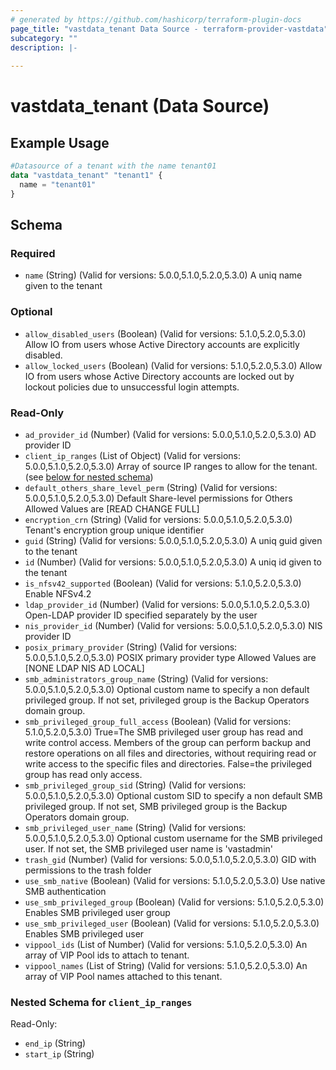```yaml
---
# generated by https://github.com/hashicorp/terraform-plugin-docs
page_title: "vastdata_tenant Data Source - terraform-provider-vastdata"
subcategory: ""
description: |-
  
---
```


# vastdata_tenant (Data Source)



## Example Usage

```terraform
#Datasource of a tenant with the name tenant01
data "vastdata_tenant" "tenant1" {
  name = "tenant01"
}
```

<!-- schema generated by tfplugindocs -->
## Schema

### Required

- `name` (String) (Valid for versions: 5.0.0,5.1.0,5.2.0,5.3.0) A uniq name given to the tenant

### Optional

- `allow_disabled_users` (Boolean) (Valid for versions: 5.1.0,5.2.0,5.3.0) Allow IO from users whose Active Directory accounts are explicitly disabled.
- `allow_locked_users` (Boolean) (Valid for versions: 5.1.0,5.2.0,5.3.0) Allow IO from users whose Active Directory accounts are locked out by lockout policies due to unsuccessful login attempts.

### Read-Only

- `ad_provider_id` (Number) (Valid for versions: 5.0.0,5.1.0,5.2.0,5.3.0) AD provider ID
- `client_ip_ranges` (List of Object) (Valid for versions: 5.0.0,5.1.0,5.2.0,5.3.0) Array of source IP ranges to allow for the tenant. (see [below for nested schema](#nestedatt--client_ip_ranges))
- `default_others_share_level_perm` (String) (Valid for versions: 5.0.0,5.1.0,5.2.0,5.3.0) Default Share-level permissions for Others Allowed Values are [READ CHANGE FULL]
- `encryption_crn` (String) (Valid for versions: 5.0.0,5.1.0,5.2.0,5.3.0) Tenant's encryption group unique identifier
- `guid` (String) (Valid for versions: 5.0.0,5.1.0,5.2.0,5.3.0) A uniq guid given to the tenant
- `id` (Number) (Valid for versions: 5.0.0,5.1.0,5.2.0,5.3.0) A uniq id given to the tenant
- `is_nfsv42_supported` (Boolean) (Valid for versions: 5.1.0,5.2.0,5.3.0) Enable NFSv4.2
- `ldap_provider_id` (Number) (Valid for versions: 5.0.0,5.1.0,5.2.0,5.3.0) Open-LDAP provider ID specified separately by the user
- `nis_provider_id` (Number) (Valid for versions: 5.0.0,5.1.0,5.2.0,5.3.0) NIS provider ID
- `posix_primary_provider` (String) (Valid for versions: 5.0.0,5.1.0,5.2.0,5.3.0) POSIX primary provider type Allowed Values are [NONE LDAP NIS AD LOCAL]
- `smb_administrators_group_name` (String) (Valid for versions: 5.0.0,5.1.0,5.2.0,5.3.0) Optional custom name to specify a non default privileged group. If not set, privileged group is the Backup Operators domain group.
- `smb_privileged_group_full_access` (Boolean) (Valid for versions: 5.1.0,5.2.0,5.3.0) True=The SMB privileged user group has read and write control access. Members of the group can perform backup and restore operations on all files and directories, without requiring read or write access to the specific files and directories. False=the privileged group has read only access.
- `smb_privileged_group_sid` (String) (Valid for versions: 5.0.0,5.1.0,5.2.0,5.3.0) Optional custom SID to specify a non default SMB privileged group. If not set, SMB privileged group is the Backup Operators domain group.
- `smb_privileged_user_name` (String) (Valid for versions: 5.0.0,5.1.0,5.2.0,5.3.0) Optional custom username for the SMB privileged user. If not set, the SMB privileged user name is 'vastadmin'
- `trash_gid` (Number) (Valid for versions: 5.0.0,5.1.0,5.2.0,5.3.0) GID with permissions to the trash folder
- `use_smb_native` (Boolean) (Valid for versions: 5.1.0,5.2.0,5.3.0) Use native SMB authentication
- `use_smb_privileged_group` (Boolean) (Valid for versions: 5.1.0,5.2.0,5.3.0) Enables SMB privileged user group
- `use_smb_privileged_user` (Boolean) (Valid for versions: 5.1.0,5.2.0,5.3.0) Enables SMB privileged user
- `vippool_ids` (List of Number) (Valid for versions: 5.1.0,5.2.0,5.3.0) An array of VIP Pool ids to attach to tenant.
- `vippool_names` (List of String) (Valid for versions: 5.1.0,5.2.0,5.3.0) An array of VIP Pool names attached to this tenant.

<a id="nestedatt--client_ip_ranges"></a>
### Nested Schema for `client_ip_ranges`

Read-Only:

- `end_ip` (String)
- `start_ip` (String)
